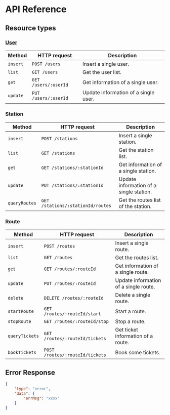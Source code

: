 # API Reference

## Resource types

### [User](User.md)

Method|HTTP request|Description
--|--|--
`insert`|`POST /users`| Insert a single user.
`list`|`GET /users`| Get the user list.
`get`|`GET /users/:userId`| Get information of a single user.
`update`|`PUT /users/:userId`| Update information of a single user.

### Station

Method|HTTP request|Description
--|--|--
`insert`|`POST /stations`| Insert a single station.
`list`|`GET /stations`| Get the station list.
`get`|`GET /stations/:stationId`| Get information of a single station.
`update`|`PUT /stations/:stationId`| Update information of a single station.
`queryRoutes`|`GET /stations/:stationId/routes`| Get the routes list of the station.

### Route

Method|HTTP request|Description
--|--|--
`insert`|`POST /routes`| Insert a single route.
`list`|`GET /routes`| Get the routes list.
`get`|`GET /routes/:routeId`| Get information of a single route.
`update`|`PUT /routes/:routeId`| Update information of a single route.
`delete`|`DELETE /routes/:routeId`| Delete a single route.
`startRoute`|`GET /routes/:routeId/start`| Start a route.
`stopRoute`|`GET /routes/:routeId/stop`| Stop a route.
`queryTickets`|`GET /routes/:routeId/tickets`| Get ticket information of a route.
`bookTickets`|`POST /routes/:routeId/tickets`| Book some tickets.

## Error Response

```json
{
    "type": "error",
    "data": {
        "errMsg": "xxxx"
    }
}
```
